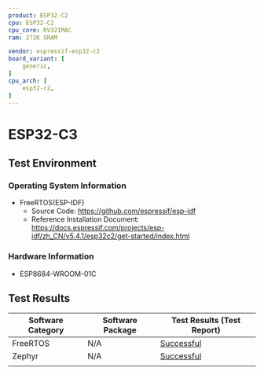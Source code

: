 ```yaml
---
product: ESP32-C2
cpu: ESP32-C2
cpu_core: RV32IMAC
ram: 272K SRAM

vendor: espressif-esp32-c2
board_variant: [
    generic,
]
cpu_arch: [
    esp32-c2,
]
---
```


# ESP32-C3

## Test Environment

### Operating System Information

- FreeRTOS(ESP-IDF)
    - Source Code: https://github.com/espressif/esp-idf
    - Reference Installation Document: https://docs.espressif.com/projects/esp-idf/zh_CN/v5.4.1/esp32c2/get-started/index.html
    
### Hardware Information

- ESP8684-WROOM-01C

## Test Results

| Software Category     | Software Package | Test Results (Test Report)                        |
| --------------------- | ---------------- | ------------------------------------------------- |
| FreeRTOS  | N/A              | [Successful][FreeRTOS]                                |
| Zephyr  | N/A             | [Successful][Zephyr]                                |
                             |

[FreeRTOS]: ./FreeRTOS/README.md
[Zephyr]: ./Zephyr/README.md
